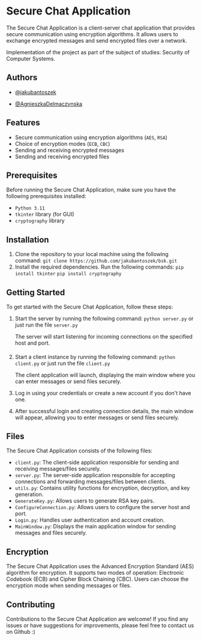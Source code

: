 # Secure Chat Application

The Secure Chat Application is a client-server chat application that provides secure communication using encryption algorithms. It allows users to exchange encrypted messages and send encrypted files over a network.

Implementation of the project as part of the subject of studies: Security of Computer Systems.

## Authors

- [@jakubantoszek](https://github.com/jakubantoszek)

- [@AgnieszkaDelmaczynska](https://github.com/AgnieszkaDelmaczynska)

## Features

- Secure communication using encryption algorithms (`AES`, `RSA`)
- Choice of encryption modes (`ECB`, `CBC`)
- Sending and receiving encrypted messages
- Sending and receiving encrypted files

## Prerequisites

Before running the Secure Chat Application, make sure you have the following prerequisites installed:

- `Python 3.11`
- `tkinter` library (for GUI)
- `cryptography` library

## Installation

1. Clone the repository to your local machine using the following command:
    `git clone https://github.com/jakubantoszek/bsk.git`
2. Install the required dependencies. Run the following commands:
    `pip install tkinter`
    `pip install cryptography`

## Getting Started
To get started with the Secure Chat Application, follow these steps:
1. Start the server by running the following command:
    `python server.py` or just run the file `server.py`
    
    The server will start listening for incoming connections on the specified host and port.
####
2. Start a client instance by running the following command:
    `python client.py` or just run the file `client.py`
    
    The client application will launch, displaying the main window where you can enter messages or send files securely.

3. Log in using your credentials or create a new account if you don't have one.

4. After successful login and creating connection details, the main window will appear, allowing you to enter messages or send files securely.

## Files

The Secure Chat Application consists of the following files:

- `client.py`: The client-side application responsible for sending and receiving messages/files securely.
- `server.py`: The server-side application responsible for accepting connections and forwarding messages/files between clients.
- `utils.py`: Contains utility functions for encryption, decryption, and key generation.
- `GenerateKey.py`: Allows users to generate RSA key pairs.
- `ConfigureConnection.py`: Allows users to configure the server host and port.
- `Login.py`: Handles user authentication and account creation.
- `MainWindow.py`: Displays the main application window for sending messages and files securely.

## Encryption

The Secure Chat Application uses the Advanced Encryption Standard (AES) algorithm for encryption. It supports two modes of operation: Electronic Codebook (ECB) and Cipher Block Chaining (CBC). Users can choose the encryption mode when sending messages or files.

## Contributing

Contributions to the Secure Chat Application are welcome! If you find any issues or have suggestions for improvements, please feel free to contact us on Github :)
